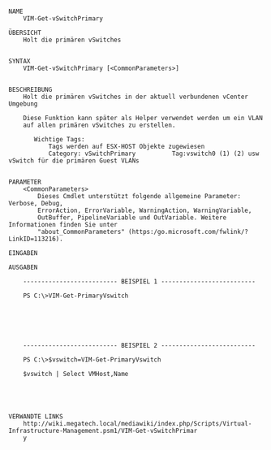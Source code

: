 ﻿```

NAME
    VIM-Get-vSwitchPrimary
    
ÜBERSICHT
    Holt die primären vSwitches
    
    
SYNTAX
    VIM-Get-vSwitchPrimary [<CommonParameters>]
    
    
BESCHREIBUNG
    Holt die primären vSwitches in der aktuell verbundenen vCenter Umgebung
    
    Diese Funktion kann später als Helper verwendet werden um ein VLAN
    auf allen primären vSwitches zu erstellen.
    
       Wichtige Tags:
           Tags werden auf ESX-HOST Objekte zugewiesen
           Category: vSwitchPrimary          Tag:vswitch0 (1) (2) usw    vSwitch für die primären Guest VLANs
    

PARAMETER
    <CommonParameters>
        Dieses Cmdlet unterstützt folgende allgemeine Parameter: Verbose, Debug,
        ErrorAction, ErrorVariable, WarningAction, WarningVariable,
        OutBuffer, PipelineVariable und OutVariable. Weitere Informationen finden Sie unter 
        "about_CommonParameters" (https:/go.microsoft.com/fwlink/?LinkID=113216). 
    
EINGABEN
    
AUSGABEN
    
    -------------------------- BEISPIEL 1 --------------------------
    
    PS C:\>VIM-Get-PrimaryVswitch
    
    
    
    
    
    
    -------------------------- BEISPIEL 2 --------------------------
    
    PS C:\>$vswitch=VIM-Get-PrimaryVswitch
    
    $vswitch | Select VMHost,Name
    
    
    
    
    
VERWANDTE LINKS
    http://wiki.megatech.local/mediawiki/index.php/Scripts/Virtual-Infrastructure-Management.psm1/VIM-Get-vSwitchPrimar
    y



```

